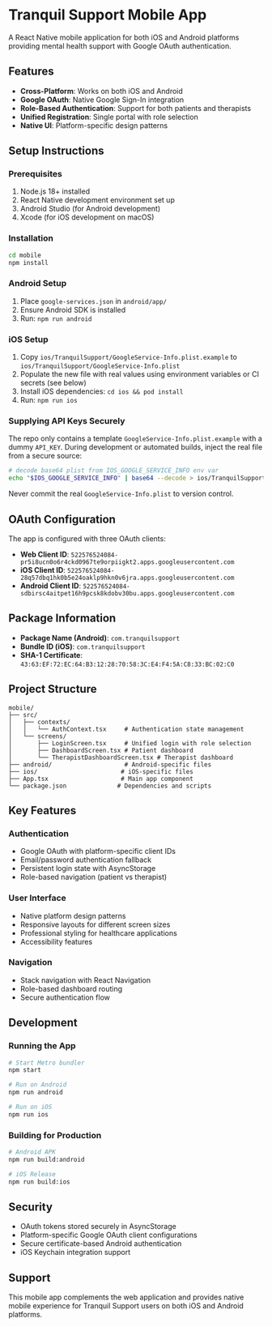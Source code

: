 # Tranquil Support Mobile App

A React Native mobile application for both iOS and Android platforms providing mental health support with Google OAuth authentication.

## Features

- **Cross-Platform**: Works on both iOS and Android
- **Google OAuth**: Native Google Sign-In integration
- **Role-Based Authentication**: Support for both patients and therapists
- **Unified Registration**: Single portal with role selection
- **Native UI**: Platform-specific design patterns

## Setup Instructions

### Prerequisites

1. Node.js 18+ installed
2. React Native development environment set up
3. Android Studio (for Android development)
4. Xcode (for iOS development on macOS)

### Installation

```bash
cd mobile
npm install
```

### Android Setup

1. Place `google-services.json` in `android/app/`
2. Ensure Android SDK is installed
3. Run: `npm run android`

### iOS Setup

1. Copy `ios/TranquilSupport/GoogleService-Info.plist.example` to `ios/TranquilSupport/GoogleService-Info.plist`
2. Populate the new file with real values using environment variables or CI secrets (see below)
3. Install iOS dependencies: `cd ios && pod install`
4. Run: `npm run ios`

### Supplying API Keys Securely

The repo only contains a template `GoogleService-Info.plist.example` with a dummy `API_KEY`.
During development or automated builds, inject the real file from a secure source:

```bash
# decode base64 plist from IOS_GOOGLE_SERVICE_INFO env var
echo "$IOS_GOOGLE_SERVICE_INFO" | base64 --decode > ios/TranquilSupport/GoogleService-Info.plist
```

Never commit the real `GoogleService-Info.plist` to version control.

## OAuth Configuration

The app is configured with three OAuth clients:

- **Web Client ID**: `522576524084-pr5i8ucn0o6r4ckd0967te9orpiigkt2.apps.googleusercontent.com`
- **iOS Client ID**: `522576524084-28q57dbq1hk0b5e24oaklp9hkn0v6jra.apps.googleusercontent.com`
- **Android Client ID**: `522576524084-sdbirsc4aitpet16h9pcsk8kdobv30bu.apps.googleusercontent.com`

## Package Information

- **Package Name (Android)**: `com.tranquilsupport`
- **Bundle ID (iOS)**: `com.tranquilsupport`
- **SHA-1 Certificate**: `43:63:EF:72:EC:64:B3:12:28:70:58:3C:E4:F4:5A:C8:33:BC:02:C0`

## Project Structure

```
mobile/
├── src/
│   ├── contexts/
│   │   └── AuthContext.tsx     # Authentication state management
│   └── screens/
│       ├── LoginScreen.tsx     # Unified login with role selection
│       ├── DashboardScreen.tsx # Patient dashboard
│       └── TherapistDashboardScreen.tsx # Therapist dashboard
├── android/                    # Android-specific files
├── ios/                       # iOS-specific files
├── App.tsx                    # Main app component
└── package.json              # Dependencies and scripts
```

## Key Features

### Authentication
- Google OAuth with platform-specific client IDs
- Email/password authentication fallback
- Persistent login state with AsyncStorage
- Role-based navigation (patient vs therapist)

### User Interface
- Native platform design patterns
- Responsive layouts for different screen sizes
- Professional styling for healthcare applications
- Accessibility features

### Navigation
- Stack navigation with React Navigation
- Role-based dashboard routing
- Secure authentication flow

## Development

### Running the App

```bash
# Start Metro bundler
npm start

# Run on Android
npm run android

# Run on iOS
npm run ios
```

### Building for Production

```bash
# Android APK
npm run build:android

# iOS Release
npm run build:ios
```

## Security

- OAuth tokens stored securely in AsyncStorage
- Platform-specific Google OAuth client configurations
- Secure certificate-based Android authentication
- iOS Keychain integration support

## Support

This mobile app complements the web application and provides native mobile experience for Tranquil Support users on both iOS and Android platforms.